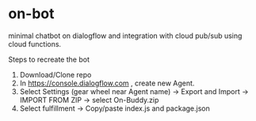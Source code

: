 # on-bot
minimal chatbot on dialogflow and integration with cloud pub/sub using cloud functions.

Steps to recreate the bot
1. Download/Clone repo
2. In https://console.dialogflow.com , create new Agent.
3. Select Settings (gear wheel near Agent name) -> Export and Import -> IMPORT FROM ZIP -> select On-Buddy.zip
4. Select fulfillment -> Copy/paste index.js and package.json


